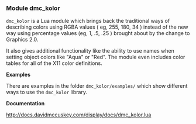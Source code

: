 ### Module dmc_kolor ###

`dmc_kolor` is a Lua module which brings back the traditional ways of describing colors using RGBA values ( eg, 255, 180, 34 ) instead of the new way using percentage values (eg, 1, .5, .25 ) brought about by the change to Graphics 2.0.

It also gives additional functionality like the ability to use names when setting object colors like "Aqua" or "Red". The module even includes color tables for all of the X11 color definitions.

**Examples**

There are examples in the folder `dmc_kolor/examples/` which show different ways to use the `dmc_kolor` library.

**Documentation**

http://docs.davidmccuskey.com/display/docs/dmc_kolor.lua

